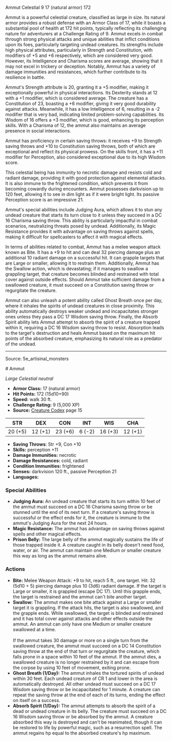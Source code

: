 <MonsterName/>Ammut</MonsterName>
<CreatureType/>Celestial</CreatureType>
<CR/>9</CR>
<AC/>17 (natural armor)</AC>
<HP/>172</HP>
<summary>Ammut is a powerful celestial creature, classified as large in size. Its natural armor provides a robust defense with an Armor Class of 17, while it boasts a substantial pool of health at 172 hit points, typically reflecting its challenging nature for adventurers at a Challenge Rating of 9. Ammut excels in combat through strong physical attacks and unique abilities that inflict conditions upon its foes, particularly targeting undead creatures. Its strengths include high physical attributes, particularly in Strength and Constitution, with modifiers of +5 and +6 respectively, which are considered very good. However, its Intelligence and Charisma scores are average, showing that it may not excel in trickery or deception. Notably, Ammut has a variety of damage immunities and resistances, which further contribute to its resilience in battle.</summary>

<detail>

Ammut's Strength attribute is 20, granting it a +5 modifier, making it exceptionally powerful in physical interactions. Its Dexterity stands at 12 with a +1 modifier, which is considered average. The creature has a Constitution of 23, boasting a +6 modifier, giving it very good durability against attacks. Meanwhile, it has a low Intelligence of 6, resulting in a -2 modifier that is very bad, indicating limited problem-solving capabilities. Its Wisdom of 16 offers a +3 modifier, which is good, enhancing its perception skills. With a Charisma of 12, the ammut also maintains an average presence in social interactions.

Ammut has proficiency in certain saving throws: it receives +9 to Strength saving throws and +10 to Constitution saving throws, both of which are exceptional and reflect its physical prowess. On the skills front, it has a +11 modifier for Perception, also considered exceptional due to its high Wisdom score.

This celestial being has immunity to necrotic damage and resists cold and radiant damage, providing it with good protection against elemental attacks. It is also immune to the frightened condition, which prevents it from becoming cowardly during encounters. Ammut possesses darkvision up to 120 feet, allowing it to see in dim light as if it were bright light. Its passive Perception score is an impressive 21.

Ammut's special abilities include Judging Aura, which allows it to stun any undead creature that starts its turn close to it unless they succeed in a DC 16 Charisma saving throw. This ability is particularly impactful in combat scenarios, neutralizing threats posed by undead. Additionally, its Magic Resistance provides it with advantage on saving throws against spells, making it difficult for spellcasters to affect it with magical effects.

In terms of abilities related to combat, Ammut has a melee weapon attack known as Bite. It has a +9 to hit and can deal 32 piercing damage plus an additional 10 radiant damage on a successful hit. It can grapple targets that are Large or smaller, allowing it to restrain them. Additionally, Ammut has the Swallow action, which is devastating; if it manages to swallow a grappling target, that creature becomes blinded and restrained with total cover against outside effects. Should Ammut take sufficient damage from a swallowed creature, it must succeed on a Constitution saving throw or regurgitate the creature.

Ammut can also unleash a potent ability called Ghost Breath once per day, where it inhales the spirits of undead creatures in close proximity. This ability automatically destroys weaker undead and incapacitates stronger ones unless they pass a DC 17 Wisdom saving throw. Finally, the Absorb Spirit ability lets Ammut attempt to absorb the spirit of a creature trapped within it, requiring a DC 16 Wisdom saving throw to resist. Absorption leads to the target's destruction and heals Ammut based on the maximum hit points of the absorbed creature, emphasizing its natural role as a predator of the undead.</detail>



---

Source: 5e_artisinal_monsters

<statblock>
# Ammut

*Large* *Celestial* *neutral*

- **Armor Class:** 17 (natural armor)
- **Hit Points:** 172 (15d10+90)
- **Speed:** walk 30 ft.
- **Challenge Rating:** 9 (5,000 XP)
- **Source:** [Creature Codex](https://koboldpress.com/kpstore/product/creature-codex-for-5th-edition-dnd) page 15

| STR | DEX | CON | INT | WIS | CHA |
| --- | --- | --- | --- | --- | --- |
| 20 (+5) | 12 (+1) | 23 (+6) | 6 (-2) | 16 (+3) | 12 (+1) |

- **Saving Throws**: Str +9, Con +10
- **Skills:** perception +11
- **Damage Immunities:** necrotic
- **Damage Resistances:** cold, radiant
- **Condition Immunities:** frightened
- **Senses:** darkvision 120 ft., passive Perception 21
- **Languages:** 

### Special Abilities

- **Judging Aura:** An undead creature that starts its turn within 10 feet of the ammut must succeed on a DC 16 Charisma saving throw or be stunned until the end of its next turn. If a creature's saving throw is successful or the effect ends for it, the creature is immune to the ammut's Judging Aura for the next 24 hours.
- **Magic Resistance:** The ammut has advantage on saving throws against spells and other magical effects.
- **Prison Belly:** The large belly of the ammut magically sustains the life of those trapped inside it. A creature caught in its belly doesn't need food, water, or air. The ammut can maintain one Medium or smaller creature this way as long as the ammut remains alive.

### Actions

- **Bite:** Melee Weapon Attack: +9 to hit, reach 5 ft., one target. Hit: 32 (5d10 + 5) piercing damage plus 10 (3d6) radiant damage. If the target is Large or smaller, it is grappled (escape DC 17). Until this grapple ends, the target is restrained and the ammut can't bite another target.
- **Swallow:** The ammut makes one bite attack against a Large or smaller target it is grappling. If the attack hits, the target is also swallowed, and the grapple ends. While swallowed, the target is blinded and restrained and it has total cover against attacks and other effects outside the ammut. An ammut can only have one Medium or smaller creature swallowed at a time.<br><br>If the ammut takes 30 damage or more on a single turn from the swallowed creature, the ammut must succeed on a DC 14 Constitution saving throw at the end of that turn or regurgitate the creature, which falls prone in a space within 10 feet of the ammut. If the ammut dies, a swallowed creature is no longer restrained by it and can escape from the corpse by using 10 feet of movement, exiting prone.
- **Ghost Breath (1/Day):** The ammut inhales the tortured spirits of undead within 30 feet. Each undead creature of CR 1 and lower in the area is automatically destroyed. All other undead must succeed on a DC 17 Wisdom saving throw or be incapacitated for 1 minute. A creature can repeat the saving throw at the end of each of its turns, ending the effect on itself on a success.
- **Absorb Spirit (1/Day):** The ammut attempts to absorb the spirit of a dead or undead creature in its belly. The creature must succeed on a DC 16 Wisdom saving throw or be absorbed by the ammut. A creature absorbed this way is destroyed and can't be reanimated, though it can be restored to life by powerful magic, such as a resurrection spell. The ammut regains hp equal to the absorbed creature's hp maximum.


</statblock>


